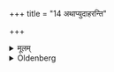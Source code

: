 +++
title = "14 अथाप्युदाहरन्ति"

+++

<details><summary>मूलम्</summary>

अथाप्युदाहरन्ति १४
</details>

<details><summary>Oldenberg</summary>

14. Here now they say:
</details>
